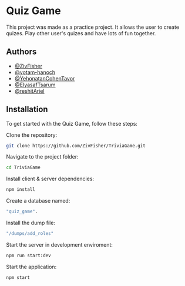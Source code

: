 
# Quiz Game

This project was made as a practice project. It allows the user to create quizes. Play other user's quizes and have lots of fun together.




## Authors

- [@ZivFisher](https://github.com/ZivFisher)
- [@yotam-hanoch](https://github.com/yotam-hanoch)
- [@YehonatanCohenTavor](https://github.com/YehonatanCohenTavor)
- [@ElyasafTsarum](https://github.com/RonRicher)
- [@reshitAriel](https://github.com/reshitAriel)


## Installation

  To get started with the Quiz Game, follow these steps:

Clone the repository: 
```bash
git clone https://github.com/ZivFisher/TriviaGame.git
```

Navigate to the project folder: 
```bash
cd TriviaGame
```

Install client & server dependencies: 
```bash
npm install
```

Create a database named: 
```bash
"quiz_game".
```

Install the dump file: 
```bash
"/dumps/add_roles" 
```

Start the server in development enviroment: 
```bash
npm run start:dev
```

Start the application: 
```bash
npm start
```
    
